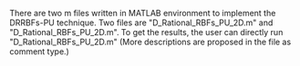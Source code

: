There are two m files written in MATLAB environment to implement the DRRBFs-PU technique. 
Two files are "D_Rational_RBFs_PU_2D.m" and "D_Rational_RBFs_PU_2D.m". 
To get the results, the user can directly run "D_Rational_RBFs_PU_2D.m" (More descriptions are proposed in the file as comment type.)
